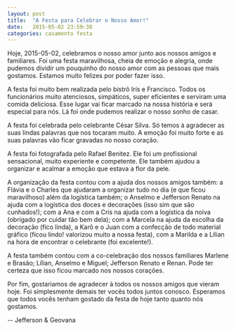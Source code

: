 ```yaml
---
layout: post
title:  "A Festa para Celebrar o Nosso Amor!"
date:   2015-05-02 23:59:38
categories: casamento festa
---
```


Hoje, 2015-05-02, celebramos o nosso amor junto aos nossos amigos e familiares. Foi uma festa maravilhosa, cheia de emoção e alegria, onde pudemos dividir um pouquinho do nosso amor com as pessoas que mais gostamos. Estamos muito felizes por poder fazer isso.

A festa foi muito bem realizada pelo bistrô Irís e Francisco. Todos os funcionários muito atenciosos, simpáticos, super eficientes e serviram uma comida deliciosa. Esse lugar vai ficar marcado na nossa história e será especial para nós. Lá foi onde pudemos realizar o nosso sonho de casar.

A festa foi celebrada pelo celebrante César Silva. Só temos à agradecer as suas lindas palavras que nos tocaram muito. A emoção foi muito forte e as suas palavras vão ficar gravadas no nosso coração.

A festa foi fotografada pelo Rafael Benitez. Ele foi um profissional sensacional, muito experiente e competente. Ele também ajudou a organizar e acalmar a emoção que estava a flor da pele.

A organização da festa contou com a ajuda dos nossos amigos também: a Flávia e o Charles que ajudaram a organizar tudo no dia (e que ficou maravilhoso) além da logística também; o Anselmo e Jefferson Renato na ajuda com a logística dos doces e decorações (isso sim que são cunhados!); com a Ana e com a Cris na ajuda com a logística da noiva (obrigado por cuidar tão bem dela); com a Marcela na ajuda da escolha da decoração (fico linda), a Karô e o Juan com a confecção de todo material gráfico (ficou lindo! valorizou muito a nossa festa), com a Marilda e a Lílian na hora de encontrar o celebrante (foi excelente!).

A festa também contou com a co-celebração dos nossos familiares Marlene e Brasão; Lílian, Anselmo e Miguel; Jefferson Renato e Renan. Pode ter certeza que isso ficou marcado nos nossos corações.

Por fim, gostariamos de agradecer à todos os nossos amigos que vieram hoje. Foi simplesmente demais ter vocês todos juntos conosco. Esperamos que todos vocês tenham gostado da festa de hoje tanto quanto nós gostamos.

--
Jefferson & Geovana
